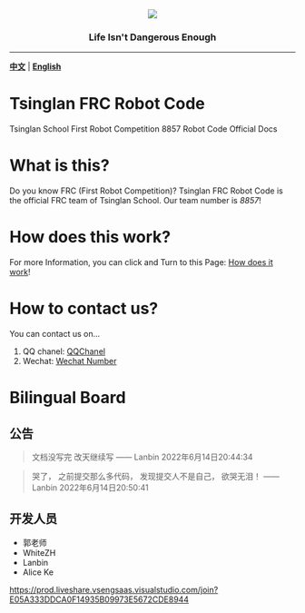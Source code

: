<div align="center">
  <img src="https://cdn.jsdelivr.net/gh/ye-tutu/blog-cdn@main/picture/1650693278000.gif">
</div>
<h3 align="center">Life Isn't Dangerous Enough</h3>

<hr>

[**中文**](/docs/zh-cn/README.md) | [**English**](/docs/en-us/README.md)

# Tsinglan FRC Robot Code
Tsinglan School First Robot Competition 8857 Robot Code Official Docs

# What is this?
Do you know FRC (First Robot Competition)? Tsinglan FRC Robot Code is the official FRC team of Tsinglan School. Our team number is *8857*!

# How does this work?
For more Information, you can click and Turn to this Page: [How does it work](/docs/en-us/HowToUse.md)!

# How to contact us?
You can contact us on...
1. QQ chanel: [QQChanel](#)
2. Wechat: [Wechat Number](#)

# Bilingual Board

## 公告
> 文档没写完
> 改天继续写
> —— Lanbin 2022年6月14日20:44:34

> 哭了，
> 之前提交那么多代码，
> 发现提交人不是自己，
> 欲哭无泪！ —— Lanbin 2022年6月14日20:50:41

## 开发人员

- 郭老师
- WhiteZH
- Lanbin
- Alice Ke
 
https://prod.liveshare.vsengsaas.visualstudio.com/join?E05A333DDCA0F14935B09973E5672CDE8944 